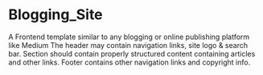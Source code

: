 # Blogging_Site
A Frontend template similar to any blogging or online publishing platform like Medium
The header may contain navigation links, site logo & search bar. 
Section should contain properly structured content containing articles and other links. 
Footer contains other navigation links and copyright info.
